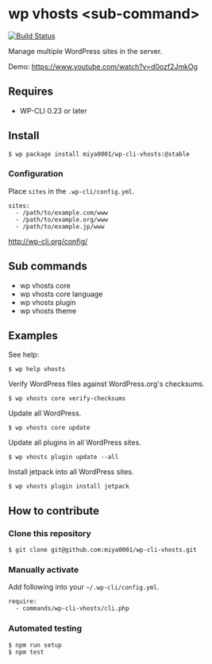 # wp vhosts &lt;sub-command&gt;

[![Build Status](https://travis-ci.org/miya0001/wp-cli-vhosts.svg?branch=master)](https://travis-ci.org/miya0001/wp-cli-vhosts)

Manage multiple WordPress sites in the server.

Demo: https://www.youtube.com/watch?v=d0ozf2JmkOg

## Requires

* WP-CLI 0.23 or later

## Install

```
$ wp package install miya0001/wp-cli-vhosts:@stable
```

### Configuration

Place `sites` in the `.wp-cli/config.yml`.

```
sites:
  - /path/to/example.com/www
  - /path/to/example.org/www
  - /path/to/example.jp/www
```

http://wp-cli.org/config/

## Sub commands

* wp vhosts core
* wp vhosts core language
* wp vhosts plugin
* wp vhosts theme

## Examples

See help:

```
$ wp help vhosts
```

Verify WordPress files against WordPress.org's checksums.

```
$ wp vhosts core verify-checksums
```

Update all WordPress.

```
$ wp vhosts core update
```

Update all plugins in all WordPress sites.
```
$ wp vhosts plugin update --all
```

Install jetpack into all WordPress sites.

```
$ wp vhosts plugin install jetpack
```

## How to contribute

### Clone this repository

```
$ git clone git@github.com:miya0001/wp-cli-vhosts.git
```

### Manually activate

Add following into your `~/.wp-cli/config.yml`.

```
require:
  - commands/wp-cli-vhosts/cli.php
```

### Automated testing

```
$ npm run setup
$ npm test
```

